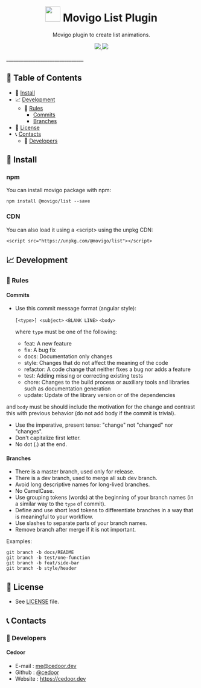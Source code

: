 <p align="center">
    <h1 align="center">
        <img width="40" src="https://raw.githubusercontent.com/movigo/core/master/resources/icon.png">
        Movigo List Plugin
    </h1>
    <p align="center">Movigo plugin to create list animations.</p>
</p>
    
<p align="center">
    <a href="https://github.com/movigo/list/blob/master/LICENSE" target="_blank">
        <img src="https://img.shields.io/github/license/movigo/list.svg?style=flat-square">
    </a>
    <a href="https://david-dm.org/movigo/list?type=dev" target="_blank">
        <img src="https://img.shields.io/david/dev/movigo/list.svg?style=flat-square">
    </a>
</p>
________________________________

## :paperclip: Table of Contents
- :hammer: [Install](#hammer-install)
- :chart_with_upwards_trend: [Development](#chart_with_upwards_trend-development)
  - :scroll: [Rules](#scroll-rules)
    - [Commits](#commits)
    - [Branches](#branches)
- :page_facing_up: [License](#page_facing_up-license)
- :telephone_receiver: [Contacts](#telephone_receiver-contacts)
  - :boy: [Developers](#boy-developers)

## :hammer: Install

### npm

You can install movigo package with npm:

    npm install @movigo/list --save
    
### CDN

You can also load it using a \<script> using the unpkg CDN:
    
    <script src="https://unpkg.com/@movigo/list"></script>

## :chart_with_upwards_trend: Development

### :scroll: Rules

#### Commits

* Use this commit message format (angular style):  

    `[<type>] <subject>`
    `<BLANK LINE>`
    `<body>`

    where `type` must be one of the following:

    - feat: A new feature
    - fix: A bug fix
    - docs: Documentation only changes
    - style: Changes that do not affect the meaning of the code
    - refactor: A code change that neither fixes a bug nor adds a feature
    - test: Adding missing or correcting existing tests
    - chore: Changes to the build process or auxiliary tools and libraries such as documentation generation
    - update: Update of the library version or of the dependencies

and `body` must be should include the motivation for the change and contrast this with previous behavior (do not add body if the commit is trivial). 

* Use the imperative, present tense: "change" not "changed" nor "changes".
* Don't capitalize first letter.
* No dot (.) at the end.

#### Branches

* There is a master branch, used only for release.
* There is a dev branch, used to merge all sub dev branch.
* Avoid long descriptive names for long-lived branches.
* No CamelCase.
* Use grouping tokens (words) at the beginning of your branch names (in a similar way to the `type` of commit).
* Define and use short lead tokens to differentiate branches in a way that is meaningful to your workflow.
* Use slashes to separate parts of your branch names.
* Remove branch after merge if it is not important.

Examples:
    
    git branch -b docs/README
    git branch -b test/one-function
    git branch -b feat/side-bar
    git branch -b style/header

## :page_facing_up: License
* See [LICENSE](https://github.com/movigo/list/blob/master/LICENSE) file.

## :telephone_receiver: Contacts
### :boy: Developers

#### Cedoor
* E-mail : me@cedoor.dev
* Github : [@cedoor](https://github.com/cedoor)
* Website : https://cedoor.dev
